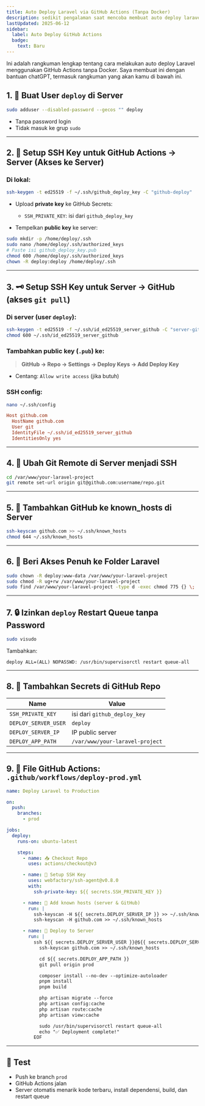 ```yaml
---
title: Auto Deploy Laravel via GitHub Actions (Tanpa Docker)
description: sedikit pengalaman saat mencoba membuat auto deploy laravel via github actions.
lastUpdated: 2025-06-12
sidebar:
  label: Auto Deploy GitHub Actions
  badge:
    text: Baru
---
```


Ini adalah rangkuman lengkap tentang cara melakukan auto deploy Laravel menggunakan GitHub Actions tanpa Docker. Saya membuat ini dengan bantuan chatGPT, termasuk rangkuman yang akan kamu di bawah ini.

## 1. 👤 **Buat User `deploy` di Server**

```bash
sudo adduser --disabled-password --gecos "" deploy
```

* Tanpa password login
* Tidak masuk ke grup `sudo`

---

## 2. 🔐 **Setup SSH Key untuk GitHub Actions → Server (Akses ke Server)**

### Di lokal:

```bash
ssh-keygen -t ed25519 -f ~/.ssh/github_deploy_key -C "github-deploy"
```

* Upload **private key** ke GitHub Secrets:

  * `SSH_PRIVATE_KEY`: isi dari `github_deploy_key`
* Tempelkan **public key** ke server:

```bash
sudo mkdir -p /home/deploy/.ssh
sudo nano /home/deploy/.ssh/authorized_keys
# Paste isi github_deploy_key.pub
chmod 600 /home/deploy/.ssh/authorized_keys
chown -R deploy:deploy /home/deploy/.ssh
```

---

## 3. 🗝️ **Setup SSH Key untuk Server → GitHub (akses `git pull`)**

### Di server (user `deploy`):

```bash
ssh-keygen -t ed25519 -f ~/.ssh/id_ed25519_server_github -C "server-github"
chmod 600 ~/.ssh/id_ed25519_server_github
```

### Tambahkan public key (`.pub`) ke:

> **GitHub → Repo → Settings → Deploy Keys → Add Deploy Key**

* Centang: `Allow write access` (jika butuh)

### SSH config:

```bash
nano ~/.ssh/config
```

```ini
Host github.com
  HostName github.com
  User git
  IdentityFile ~/.ssh/id_ed25519_server_github
  IdentitiesOnly yes
```

---

## 4. 🔄 **Ubah Git Remote di Server menjadi SSH**

```bash
cd /var/www/your-laravel-project
git remote set-url origin git@github.com:username/repo.git
```

---

## 5. 🔐 **Tambahkan GitHub ke known\_hosts di Server**

```bash
ssh-keyscan github.com >> ~/.ssh/known_hosts
chmod 644 ~/.ssh/known_hosts
```

---

## 6. 📂 **Beri Akses Penuh ke Folder Laravel**

```bash
sudo chown -R deploy:www-data /var/www/your-laravel-project
sudo chmod -R ug+rw /var/www/your-laravel-project
sudo find /var/www/your-laravel-project -type d -exec chmod 775 {} \;
```

---

## 7. 🔒 **Izinkan `deploy` Restart Queue tanpa Password**

```bash
sudo visudo
```

Tambahkan:

```
deploy ALL=(ALL) NOPASSWD: /usr/bin/supervisorctl restart queue-all
```

---

## 8. 🔐 **Tambahkan Secrets di GitHub Repo**

| Name                 | Value                           |
| -------------------- | ------------------------------- |
| `SSH_PRIVATE_KEY`    | isi dari `github_deploy_key`    |
| `DEPLOY_SERVER_USER` | `deploy`                        |
| `DEPLOY_SERVER_IP`   | IP public server                |
| `DEPLOY_APP_PATH`    | `/var/www/your-laravel-project` |

---

## 9. 🚀 **File GitHub Actions: `.github/workflows/deploy-prod.yml`**

```yaml
name: Deploy Laravel to Production

on:
  push:
    branches:
      - prod

jobs:
  deploy:
    runs-on: ubuntu-latest

    steps:
      - name: 📥 Checkout Repo
        uses: actions/checkout@v3

      - name: 🔐 Setup SSH Key
        uses: webfactory/ssh-agent@v0.8.0
        with:
          ssh-private-key: ${{ secrets.SSH_PRIVATE_KEY }}

      - name: 📡 Add known hosts (server & GitHub)
        run: |
          ssh-keyscan -H ${{ secrets.DEPLOY_SERVER_IP }} >> ~/.ssh/known_hosts
          ssh-keyscan -H github.com >> ~/.ssh/known_hosts

      - name: 🚀 Deploy to Server
        run: |
          ssh ${{ secrets.DEPLOY_SERVER_USER }}@${{ secrets.DEPLOY_SERVER_IP }} << 'EOF'
            ssh-keyscan github.com >> ~/.ssh/known_hosts

            cd ${{ secrets.DEPLOY_APP_PATH }}
            git pull origin prod

            composer install --no-dev --optimize-autoloader
            pnpm install
            pnpm build

            php artisan migrate --force
            php artisan config:cache
            php artisan route:cache
            php artisan view:cache

            sudo /usr/bin/supervisorctl restart queue-all
            echo "✅ Deployment complete!"
          EOF
```

---

## 🧪 **Test**

* Push ke branch `prod`
* GitHub Actions jalan
* Server otomatis menarik kode terbaru, install dependensi, build, dan restart queue
